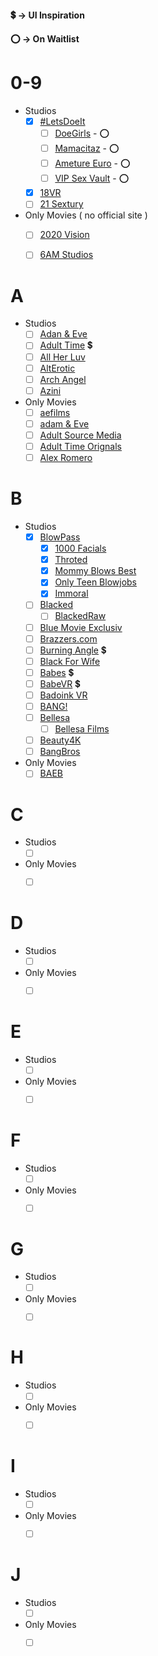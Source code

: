 #### :heavy_dollar_sign: -> UI Inspiration
#### :o: -> On Waitlist

# 0-9
- Studios
  - [x] [#LetsDoeIt](https://letsdoeit.com/)
       - [ ] [DoeGirls](https://doegirls.com) - :o:
       - [ ] [Mamacitaz](https://mamacitaz.com) - :o:
       - [ ] [Ameture Euro](https://amateureuro.com) - :o:
       - [ ] [VIP Sex Vault](https://vipsexvault.com) - :o:
  - [x] [18VR](https://18vr.com/)
  - [ ] [21 Sextury](https://www.21sextury.com/)
- Only Movies ( no official site )
  - [ ] [2020 Vision](https://www.adultdvdempire.com/95898/studio/2020-vision-porn-movies.html)
  - [ ] [6AM Studios](https://www.adultdvdempire.com/95625/studio/6am-studios-porn-movies.html?sort=year&media=2)
  
  
# A
- Studios
  - [ ] [Adan & Eve](https://www.adamandevetv.com/)
  - [ ] [Adult Time](https://www.adulttime.com/collection/network) :heavy_dollar_sign:
  - [ ] [All Her Luv](https://allherluv.com/)
  - [ ] [AltErotic](https://alterotic.com/tour/videos/page_1.html)
  - [ ] [Arch Angel](https://www.archangelvideo.com/tour/)
  - [ ] [Azini](https://www.aziani.com/tour/categories/movies.html)
- Only Movies
  - [ ] [aefilms](https://www.adultdvdempire.com/94145/studio/adult-empire-clips-porn-videos.html)
  - [ ] [adam & Eve](https://www.adultdvdempire.com/155/studio/adam-eve-porn-videos.html?sort=year&media=14)
  - [ ] [Adult Source Media](https://www.adultdvdempire.com/31352/studio/adult-source-media-porn-videos.html)
  - [ ] [Adult Time Orignals](https://www.adultdvdempire.com/95569/studio/adult-time-porn-videos.html)
  - [ ] [Alex Romero](https://www.adultdvdempire.com/93851/studio/alex-romero-porn-videos.html?sort=year&media=14)
  
# B
- Studios
  - [x] [BlowPass](www.blowpass.com/en)
      - [x] [1000 Facials](https://www.1000facials.com/en)
      - [x] [Throted](https://www.throted.com/en)
      - [x] [Mommy Blows Best](https://www.mommyblowsbest.com/en)
      - [x] [Only Teen Blowjobs](https://www.onlyteenblowjobs.com/en)
      - [x] [Immoral](https://www.immorallive.com/en)
  - [ ] [Blacked](https://blacked.com/)
      - [ ] [BlackedRaw](https://blackedraw.com/)
  - [ ] [Blue Movie Exclusiv](https://www.adultdvdempire.com/95797/studio/blue-movie-exklusiv-porn-videos.html?sort=year&media=14)
  - [ ] [Brazzers.com](https://www.adultdvdempire.com/95797/studio/blue-movie-exklusiv-porn-videos.html?sort=year&media=14)
  - [ ] [Burning Angle](https://www.burningangel.com/en) :heavy_dollar_sign:
  - [ ] [Black For Wife](https://blackforwife.org/)
  - [ ] [Babes](https://www.babes.com/) :heavy_dollar_sign:
  - [ ] [BabeVR](https://www.babevr.com/) :heavy_dollar_sign:
  - [ ] [Badoink VR](https://badoinkvr.com/)
  - [ ] [BANG!](https://www.bang.com/videos)
  - [ ] [Bellesa](https://www.bellesa.co/videos)
       - [ ] [Bellesa Films](https://www.bellesafilms.com/scenes)
  - [ ] [Beauty4K](https://beauty4k.com/categories/movies.html)
  - [ ] [BangBros](https://bangbros.com/)
- Only Movies
  - [ ] [BAEB](https://www.adultdvdempire.com/95200/studio/baeb-porn-videos.html)
  
# C
- Studios
  - [ ] []()
- Only Movies
  - [ ] []()
  
  
# D
- Studios
  - [ ] []()
- Only Movies
  - [ ] []()
  
  
# E
- Studios
  - [ ] []()
- Only Movies
  - [ ] []()
  
  
# F
- Studios
  - [ ] []()
- Only Movies
  - [ ] []()
  
  
# G
- Studios
  - [ ] []()
- Only Movies
  - [ ] []()
  
  
# H
- Studios
  - [ ] []()
- Only Movies
  - [ ] []()
    
  
# I
- Studios
  - [ ] []()
- Only Movies
  - [ ] []()
      
  
# J
- Studios
  - [ ] []()
- Only Movies
  - [ ] []()
        
